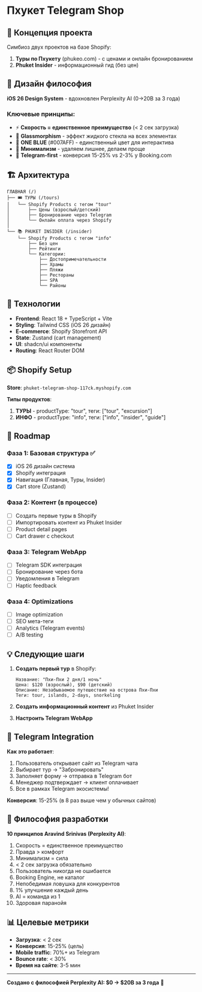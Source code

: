 # Пхукет Telegram Shop

## 🎯 Концепция проекта

Симбиоз двух проектов на базе Shopify:
1. **Туры по Пхукету** (phukeo.com) - с ценами и онлайн бронированием
2. **Phuket Insider** - информационный гид (без цен)

## 🎨 Дизайн философия

**iOS 26 Design System** - вдохновлен Perplexity AI ($0→$20B за 3 года)

### Ключевые принципы:
- ⚡ **Скорость = единственное преимущество** (< 2 сек загрузка)
- 💎 **Glassmorphism** - эффект жидкого стекла на всех элементах
- 🔵 **ONE BLUE** (#007AFF) - единственный цвет для интерактива
- 🎯 **Минимализм** - удаляем лишнее, делаем проще
- 📱 **Telegram-first** - конверсия 15-25% vs 2-3% у Booking.com

## 🏗️ Архитектура

```
ГЛАВНАЯ (/)
├── 🎟️ ТУРЫ (/tours)
│   └── Shopify Products с тегом "tour"
│       ├── Цены (взрослый/детский)
│       ├── Бронирование через Telegram
│       └── Онлайн оплата через Shopify
│
└── 📚 PHUKET INSIDER (/insider)
    └── Shopify Products с тегом "info"
        ├── Без цен
        ├── Рейтинги
        └── Категории:
            ├── Достопримечательности
            ├── Храмы
            ├── Пляжи
            ├── Рестораны
            ├── SPA
            └── Районы
```

## 🔧 Технологии

- **Frontend**: React 18 + TypeScript + Vite
- **Styling**: Tailwind CSS (iOS 26 дизайн)
- **E-commerce**: Shopify Storefront API
- **State**: Zustand (cart management)
- **UI**: shadcn/ui компоненты
- **Routing**: React Router DOM

## 📦 Shopify Setup

**Store**: `phuket-telegram-shop-117ck.myshopify.com`

**Типы продуктов**:
1. **ТУРЫ** - productType: "tour", теги: ["tour", "excursion"]
2. **ИНФО** - productType: "info", теги: ["info", "insider", "guide"]

## 🚀 Roadmap

### Фаза 1: Базовая структура ✅
- [x] iOS 26 дизайн система
- [x] Shopify интеграция
- [x] Навигация (Главная, Туры, Insider)
- [x] Cart store (Zustand)

### Фаза 2: Контент (в процессе)
- [ ] Создать первые туры в Shopify
- [ ] Импортировать контент из Phuket Insider
- [ ] Product detail pages
- [ ] Cart drawer с checkout

### Фаза 3: Telegram WebApp
- [ ] Telegram SDK интеграция
- [ ] Бронирование через бота
- [ ] Уведомления в Telegram
- [ ] Haptic feedback

### Фаза 4: Optimizations
- [ ] Image optimization
- [ ] SEO мета-теги
- [ ] Analytics (Telegram events)
- [ ] A/B testing

## 💡 Следующие шаги

1. **Создать первый тур** в Shopify:
   ```
   Название: "Пхи-Пхи 2 дня/1 ночь"
   Цена: $120 (взрослый), $90 (детский)
   Описание: Незабываемое путешествие на острова Пхи-Пхи
   Теги: tour, islands, 2-days, snorkeling
   ```

2. **Создать информационный контент** из Phuket Insider

3. **Настроить Telegram WebApp**

## 📱 Telegram Integration

**Как это работает**:
1. Пользователь открывает сайт из Telegram чата
2. Выбирает тур → "Забронировать"
3. Заполняет форму → отправка в Telegram бот
4. Менеджер подтверждает → клиент оплачивает
5. Все в рамках Telegram экосистемы!

**Конверсия**: 15-25% (в 8 раз выше чем у обычных сайтов)

## 🎯 Философия разработки

**10 принципов Aravind Srinivas (Perplexity AI)**:
1. Скорость = единственное преимущество
2. Правда > комфорт
3. Минимализм = сила
4. < 2 сек загрузка обязательно
5. Пользователь никогда не ошибается
6. Booking Engine, не каталог
7. Непобедимая ловушка для конкурентов
8. 1% улучшение каждый день
9. AI = команда из 1
10. Здоровая паранойя

## 📊 Целевые метрики

- **Загрузка**: < 2 сек
- **Конверсия**: 15-25% (цель)
- **Mobile traffic**: 70%+ из Telegram
- **Bounce rate**: < 30%
- **Время на сайте**: 3-5 мин

---

**Создано с философией Perplexity AI: $0 → $20B за 3 года** 🚀
